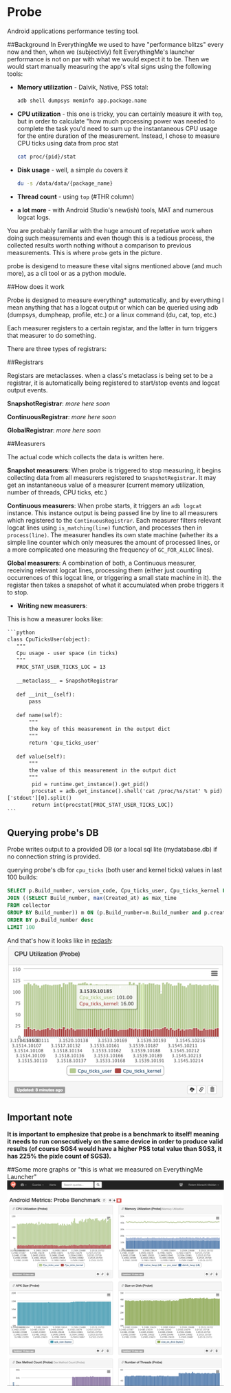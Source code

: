 # Probe

Android applications performance testing tool.


##Background
In EverythingMe we used to have "performance blitzs" every now and then, when we (subjectivly) felt EverythingMe's launcher performance is not on par with what we would expect it to be. Then we would start manually measuring the app's vital signs using the following tools: 

* **Memory utilization** - Dalvik, Native, PSS total:

	```bash
	adb shell dumpsys meminfo app.package.name
	```
* **CPU utilization** - this one is tricky, you can certainly measure it with `top`, but in order to calculate "how much processing power was needed to complete the task you'd need to sum up the instantaneous CPU usage for the entire duration of the measurement. Instead, I chose to measure CPU ticks using data from proc stat

	```bash
	cat proc/{pid}/stat
	```
	
* **Disk usage** - well, a simple `du` covers it

	```bash
	du -s /data/data/{package_name}
	```
* **Thread count** - using `top` (#THR column) 
* **a lot more** - with Android Studio's new(ish) tools, MAT and numerous logcat logs.


You are probably familiar with the huge amount of repetative work when doing such measurements and even though this is a tedious process, the collected results worth nothing without a comparison to previous measurements. This is where `probe` gets in the picture.

probe is desigend to measure these vital signs mentioned above (and much more), as a cli tool or as a python module.

##How does it work
 
Probe is designed to measure everything* automatically, and by everything I mean anything that has a logcat output or which can be queried using adb (dumpsys, dumpheap, profile, etc.) or a linux command (du, cat, top, etc.)

Each measurer registers to a certain registar, and the latter in turn triggers that measurer to do something.

There are three types of registrars:

##Registrars

Registars are metaclasses. when a class's metaclass is being set to be a registrar, it is automatically being registered to start/stop events and logcat output events.

**SnapshotRegistrar**:  *more here soon*

**ContinuousRegistrar**: *more here soon*

**GlobalRegistrar**: *more here soon*
 
##Measurers

The actual code which collects the data is written here.

**Snapshot measurers**: When probe is triggered to stop measuring, it begins collecting data from all measurers registered to `SnapshotRegistrar`. It may get an instantaneous value of a measurer (current memory utilization, number of threads, CPU ticks, etc.)

**Continuous measurers**:  When probe starts, it triggers an `adb logcat` instance. This instance output is being passed line by line to all measurers which registered to the `ContinuousRegistrar`. Each measurer filters relevant logcat lines using `is_matching(line)` function, and processes then in `process(line)`. The measurer handles its own state machine (whether its a simple line counter which only measures the amount of processed lines, or a more complicated one measuring the frequency of `GC_FOR_ALLOC` lines).

**Global measurers**: A combination of both, a Continuous measurer, receiving relevant logcat lines, processing them (either just counting occurrences of this logcat line, or triggering a small state machine in it). the registar then takes a snapshot of what it accumulated when probe triggers it to stop.
 
 
 
* **Writing new measurers**: 

 This is how a measurer looks like:
 
	```python       
	class CpuTicksUser(object):
	   """
	   Cpu usage - user space (in ticks)
	   """
	   PROC_STAT_USER_TICKS_LOC = 13
	   
	   __metaclass__ = SnapshotRegistrar
	
	   def __init__(self):
	       pass
	
	   def name(self):
		   """
		   the key of this measurement in the output dict 
		   """
	       return 'cpu_ticks_user'
	
	   def value(self):
		   """
		   the value of this measurement in the output dict 
		   """
	   		pid = runtime.get_instance().get_pid()
	   		procstat = adb.get_instance().shell('cat /proc/%s/stat' % pid)['stdout'][0].split()
	   		return int(procstat[PROC_STAT_USER_TICKS_LOC])    
	```


## Querying probe's DB 
Probe writes output to a provided DB (or a local sql lite (mydatabase.db) if no connection string is provided.

querying probe's db for `cpu_ticks` (both user and kernel ticks) values in last 100 builds:

```sql
SELECT p.Build_number, version_code, Cpu_ticks_user, Cpu_ticks_kernel FROM collector p
JOIN ((SELECT Build_number, max(Created_at) as max_time
FROM collector
GROUP BY Build_number)) m ON (p.Build_number=m.Build_number and p.created_at=m.max_time)
ORDER BY p.Build_number desc
LIMIT 100
```


And that's how it looks like in [redash](https://github.com/getredash/redash): 
![cpu utilization](probe-cpu-utilization.png)

## Important note
**It is important to emphesize that probe is a benchmark to itself! meaning it needs to run consecutively on the same device in order to produce valid results (of course SGS4 would have a higher PSS total value than SGS3, it has 225% the pixle count of SGS3).**

##Some more graphs 
or "this is what we measured on EverythingMe Launcher"
![some more graphs](graphs.png)